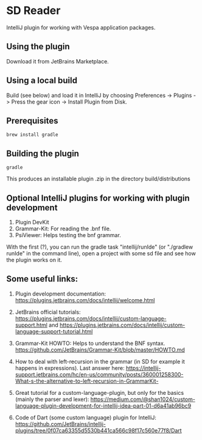 <!-- Copyright Vespa.ai. Licensed under the terms of the Apache 2.0 license. See LICENSE in the project root. -->

# SD Reader

IntelliJ plugin for working with Vespa application packages.

## Using the plugin

Download it from JetBrains Marketplace.

## Using a local build

Build (see below) and load it in IntelliJ by choosing 
Preferences -> Plugins -> Press the gear icon -> Install Plugin from Disk.

## Prerequisites

    brew install gradle

## Building the plugin

    gradle

This produces an installable plugin .zip in the directory build/distributions

## Optional IntelliJ plugins for working with plugin development

1. Plugin DevKit 
2. Grammar-Kit: For reading the .bnf file.
3. PsiViewer: Helps testing the bnf grammar.

With the first (?), you can run the gradle task "intellij/runIde" (or "./gradlew runIde" in the command line), 
open a project with some sd file and see how the plugin works on it.


## Some useful links:

1. Plugin development documentation: https://plugins.jetbrains.com/docs/intellij/welcome.html

2. JetBrains official tutorials: https://plugins.jetbrains.com/docs/intellij/custom-language-support.html and
   https://plugins.jetbrains.com/docs/intellij/custom-language-support-tutorial.html
 
3. Grammar-Kit HOWTO: Helps to understand the BNF syntax.
   https://github.com/JetBrains/Grammar-Kit/blob/master/HOWTO.md

4. How to deal with left-recursion in the grammar (in SD for example it happens in expressions). Last answer here:
   https://intellij-support.jetbrains.com/hc/en-us/community/posts/360001258300-What-s-the-alternative-to-left-recursion-in-GrammarKit-

5. Great tutorial for a custom-language-plugin, but only for the basics (mainly the parser and lexer):
   https://medium.com/@shan1024/custom-language-plugin-development-for-intellij-idea-part-01-d6a41ab96bc9

6. Code of Dart (some custom language) plugin for IntelliJ:
   https://github.com/JetBrains/intellij-plugins/tree/0f07ca63355d5530b441ca566c98f17c560e77f8/Dart
